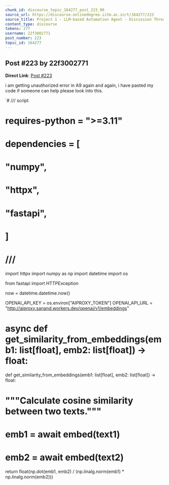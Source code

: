 ```yaml
---
chunk_id: discourse_topic_164277_post_223_00
source_url: https://discourse.onlinedegree.iitm.ac.in/t/164277/223
source_title: Project 1 - LLM-based Automation Agent - Discussion Thread [TDS Jan 2025]
content_type: discourse
tokens: 277
username: 22f3002771
post_number: 223
topic_id: 164277
---
```


## Post #223 by 22f3002771

**Direct Link**: [Post #223](https://discourse.onlinedegree.iitm.ac.in/t/164277/223)

i am getting unauthorized error in A9 again and again, i have pasted my code if someone can help please look into this.

`# /// script
# requires-python = "&gt;=3.11"
# dependencies = [
# "numpy",
# "httpx",
# "fastapi",
# ]
# ///

import httpx
import numpy as np
import datetime
import os

from fastapi import HTTPException

now = datetime.datetime.now()

OPENAI_API_KEY = os.environ["AIPROXY_TOKEN"]
OPENAI_API_URL = "http://aiproxy.sanand.workers.dev/openai/v1/embeddings"

# async def get_similarity_from_embeddings(emb1: list[float], emb2: list[float]) -&gt; float:
def get_similarity_from_embeddings(emb1: list[float], emb2: list[float]) -&gt; float:
 # """Calculate cosine similarity between two texts."""
 # emb1 = await embed(text1)
 # emb2 = await embed(text2)
 return float(np.dot(emb1, emb2) / (np.linalg.norm(emb1) * np.linalg.norm(emb2)))
